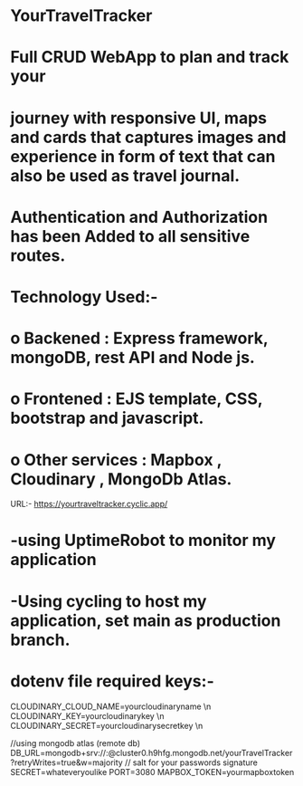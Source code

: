 # YourTravelTracker
# Full CRUD WebApp to plan and track your
# journey with responsive UI, maps and cards that captures images and experience in form of text that can also be used as travel journal.
# Authentication and Authorization has been Added to all sensitive routes.
# Technology Used:-
# o	Backened : Express framework, mongoDB, rest API and Node js.
# o	Frontened : EJS template, CSS, bootstrap and  javascript.
# o	Other services : Mapbox , Cloudinary , MongoDb Atlas.
URL:- https://yourtraveltracker.cyclic.app/

# -using UptimeRobot to monitor my application
# -Using cycling to host my application, set main as production branch.

# dotenv file required keys:-
  CLOUDINARY_CLOUD_NAME=yourcloudinaryname \n
  CLOUDINARY_KEY=yourcloudinarykey \n
  CLOUDINARY_SECRET=yourcloudinarysecretkey \n

  //using mongodb atlas (remote db)
  DB_URL=mongodb+srv://<User>:<password>@cluster0.h9hfg.mongodb.net/yourTravelTracker?retryWrites=true&w=majority
  // salt for your passwords signature
  SECRET=whateveryoulike
  PORT=3080
  MAPBOX_TOKEN=yourmapboxtoken

